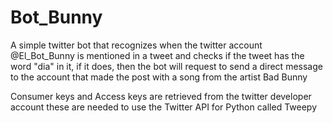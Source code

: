 # Bot_Bunny
A simple twitter bot that recognizes when the twitter account @El_Bot_Bunny is mentioned in a tweet and checks if the tweet has the word "dia" in it, if it does, then the bot will request to send a direct message to the account that made the post with a song from the artist Bad Bunny

Consumer keys and Access keys are retrieved from the twitter developer account these are needed to use the Twitter API for Python called Tweepy

